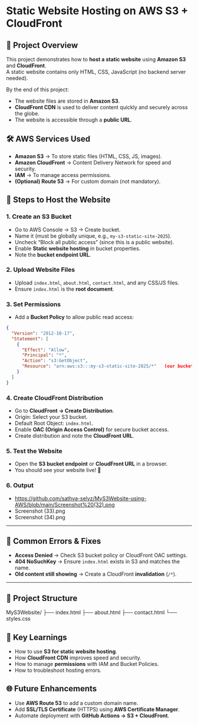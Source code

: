 # Static Website Hosting on AWS S3 + CloudFront

## 📌 Project Overview
This project demonstrates how to **host a static website** using **Amazon S3** and **CloudFront**.  
A static website contains only HTML, CSS, JavaScript (no backend server needed).  

By the end of this project:
- The website files are stored in **Amazon S3**.
- **CloudFront CDN** is used to deliver content quickly and securely across the globe.
- The website is accessible through a **public URL**.

## 🛠️ AWS Services Used
- **Amazon S3** → To store static files (HTML, CSS, JS, images).
- **Amazon CloudFront** → Content Delivery Network for speed and security.
- **IAM** → To manage access permissions.
- **(Optional) Route 53** → For custom domain (not mandatory).

## 🚀 Steps to Host the Website

### 1. Create an S3 Bucket
- Go to AWS Console → S3 → Create bucket.
- Name it (must be globally unique, e.g., `my-s3-static-site-2025`).
- Uncheck “Block all public access” (since this is a public website).
- Enable **Static website hosting** in bucket properties.
- Note the **bucket endpoint URL**.

### 2. Upload Website Files
- Upload `index.html`, `about.html`, `contact.html`, and any CSS/JS files.
- Ensure `index.html` is the **root document**.

### 3. Set Permissions
- Add a **Bucket Policy** to allow public read access:
```json
{
  "Version": "2012-10-17",
  "Statement": [
    {
      "Effect": "Allow",
      "Principal": "*",
      "Action": "s3:GetObject",
      "Resource": "arn:aws:s3:::my-s3-static-site-2025/*"   (our bucket name)
    }
  ]
}
````

### 4. Create CloudFront Distribution

* Go to **CloudFront → Create Distribution**.
* Origin: Select your S3 bucket.
* Default Root Object: `index.html`.
* Enable **OAC (Origin Access Control)** for secure bucket access.
* Create distribution and note the **CloudFront URL**.

### 5. Test the Website

* Open the **S3 bucket endpoint** or **CloudFront URL** in a browser.
* You should see your website live! 🎉

### 6. Output
* https://github.com/sathya-selvz/MyS3Website-using-AWS/blob/main/Screenshot%20(32).png
* Screenshot (33).png
* Screenshot (34).png

---

## 🧪 Common Errors & Fixes

* **Access Denied** → Check S3 bucket policy or CloudFront OAC settings.
* **404 NoSuchKey** → Ensure `index.html` exists in S3 and matches the name.
* **Old content still showing** → Create a CloudFront **invalidation** (`/*`).

---

## 📂 Project Structure

MyS3Website/
├── index.html
├── about.html
├── contact.html
└── styles.css

## 🔑 Key Learnings

* How to use **S3 for static website hosting**.
* How **CloudFront CDN** improves speed and security.
* How to manage **permissions** with IAM and Bucket Policies.
* How to troubleshoot hosting errors.
  
## 🌐 Future Enhancements

* Use **AWS Route 53** to add a custom domain name.
* Add **SSL/TLS Certificate** (HTTPS) using **AWS Certificate Manager**.
* Automate deployment with **GitHub Actions → S3 + CloudFront**.

  


